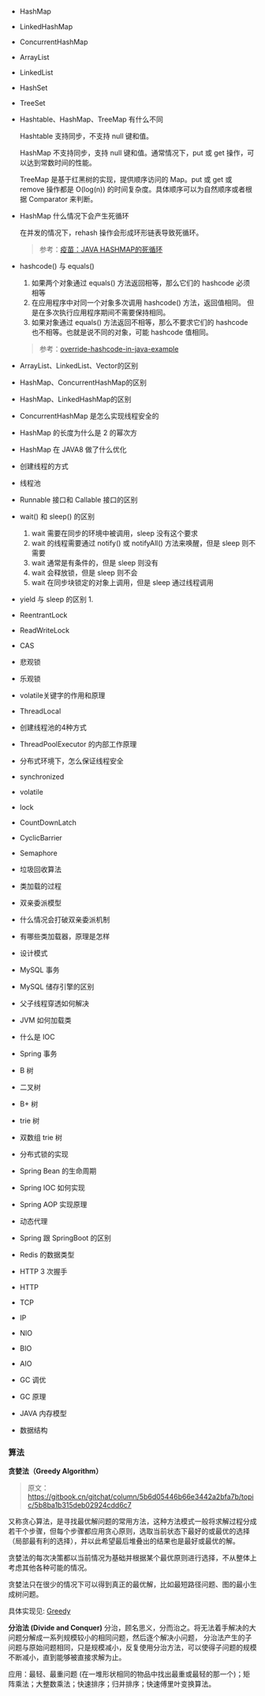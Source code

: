 

- HashMap

- LinkedHashMap

- ConcurrentHashMap

- ArrayList

- LinkedList

- HashSet  

- TreeSet  

- Hashtable、HashMap、TreeMap 有什么不同

  Hashtable 支持同步，不支持 null 键和值。

  HashMap 不支持同步，支持 null 键和值。通常情况下，put 或 get 操作，可以达到常数时间的性能。

  TreeMap 是基于红黑树的实现，提供顺序访问的 Map。put 或 get 或 remove 操作都是 O(log(n)) 的时间复杂度。具体顺序可以为自然顺序或者根据 Comparator 来判断。

- HashMap 什么情况下会产生死循环

  在并发的情况下，rehash 操作会形成环形链表导致死循环。

  > 参考：[疫苗：JAVA HASHMAP的死循环](https://coolshell.cn/articles/9606.html)

- hashcode() 与 equals()  

  1.  如果两个对象通过 equals() 方法返回相等，那么它们的 hashcode 必须相等
  2.  在应用程序中对同一个对象多次调用 hashcode() 方法，返回值相同。
      但是在多次执行应用程序期间不需要保持相同。 
  3.  如果对象通过 equals() 方法返回不相等，那么不要求它们的 hashcode 也不相等。也就是说不同的对象，可能 hashcode 值相同。

  >   参考：[override-hashcode-in-java-example](https://javarevisited.blogspot.com/2011/10/override-hashcode-in-java-example.html)
- ArrayList、LinkedList、Vector的区别
- HashMap、ConcurrentHashMap的区别
- HashMap、LinkedHashMap的区别
- ConcurrentHashMap 是怎么实现线程安全的
- HashMap 的长度为什么是 2 的幂次方
- HashMap 在 JAVA8 做了什么优化 
- 创建线程的方式
- 线程池
- Runnable 接口和 Callable 接口的区别
- wait() 和 sleep() 的区别
  1.  wait 需要在同步的环境中被调用，sleep 没有这个要求
  2.  wait 的线程需要通过 notify() 或 notifyAll() 方法来唤醒，但是 sleep 则不需要
  3.  wait 通常是有条件的，但是 sleep 则没有
  4.  wait 会释放锁，但是 sleep 则不会
  5.  wait 在同步块锁定的对象上调用，但是 sleep 通过线程调用
- yield 与 sleep 的区别
  1.  

- ReentrantLock
- ReadWriteLock
- CAS
- 悲观锁
- 乐观锁
- volatile关键字的作用和原理
- ThreadLocal
- 创建线程池的4种方式
- ThreadPoolExecutor 的内部工作原理
- 分布式环境下，怎么保证线程安全
- synchronized
- volatile
- lock
- CountDownLatch 
- CyclicBarrier  
- Semaphore  
- 垃圾回收算法
- 类加载的过程
- 双亲委派模型
- 什么情况会打破双亲委派机制 
- 有哪些类加载器，原理是怎样  
- 设计模式
- MySQL 事务
- MySQL 储存引擎的区别 
- 父子线程穿透如何解决 
- JVM 如何加载类  
- 什么是 IOC
- Spring 事务
- B 树
- 二叉树
- B+ 树
- trie 树
- 双数组 trie 树
- 分布式锁的实现
- Spring Bean 的生命周期
- Spring IOC 如何实现
- Spring AOP 实现原理
- 动态代理
- Spring 跟 SpringBoot 的区别
- Redis 的数据类型
- HTTP 3 次握手 
- HTTP
- TCP
- IP 
- NIO
- BIO
- AIO
- GC 调优 
- GC 原理 
- JAVA 内存模型 
- 数据结构

### 算法 

**贪婪法（Greedy Algorithm）**
> 原文：https://gitbook.cn/gitchat/column/5b6d05446b66e3442a2bfa7b/topic/5b8ba1b315deb02924cdd6c7

又称贪心算法，是寻找最优解问题的常用方法，这种方法模式一般将求解过程分成若干个步骤，但每个步骤都应用贪心原则，选取当前状态下最好的或最优的选择（局部最有利的选择），并以此希望最后堆叠出的结果也是最好或最优的解。

贪婪法的每次决策都以当前情况为基础并根据某个最优原则进行选择，不从整体上考虑其他各种可能的情况。

贪婪法只在很少的情况下可以得到真正的最优解，比如最短路径问题、图的最小生成树问题。

具体实现见: [Greedy](https://github.com/Volong/javademo/blob/master/src/main/java/github/io/volong/algorithm/greedy/Greedy.java)


**分治法 (Divide and Conquer)**
分治，顾名思义，分而治之。将无法着手解决的大问题分解成一系列规模较小的相同问题，然后逐个解决小问题，
分治法产生的子问题与原始问题相同，只是规模减小，反复使用分治方法，可以使得子问题的规模不断减小，直到能够被直接求解为止。

应用：最轻、最重问题 (在一堆形状相同的物品中找出最重或最轻的那一个)；矩阵乘法；大整数乘法；快速排序；归并排序；快速傅里叶变换算法。


